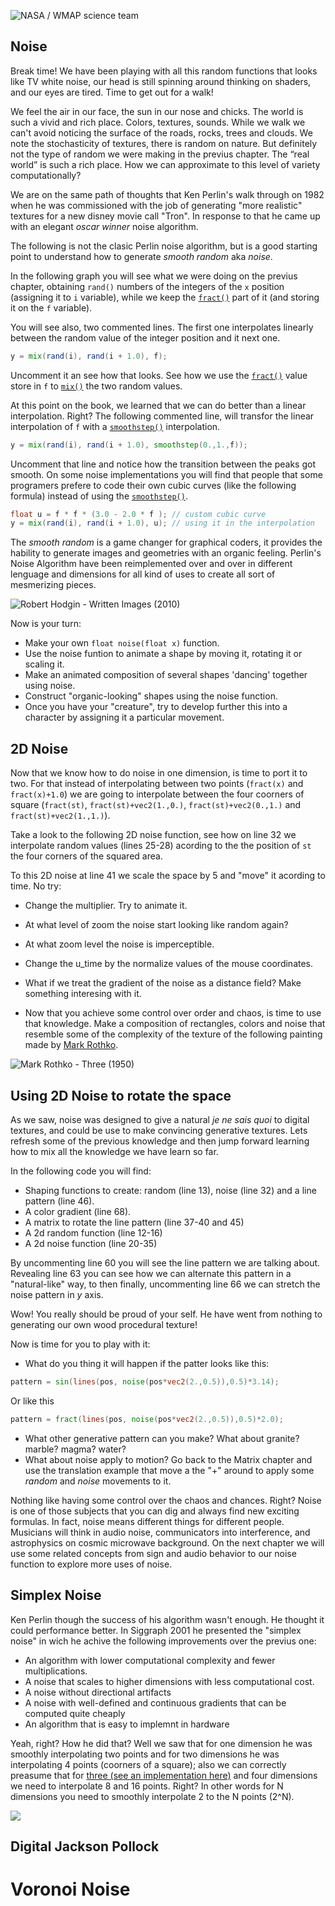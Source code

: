 
![NASA / WMAP science team](mcb.jpg)

## Noise

Break time! We have been playing with all this random functions that looks like TV white noise, our head is still spinning around thinking on shaders, and our eyes are tired. Time to get out for a walk!

We feel the air in our face, the sun in our nose and chicks. The world is such a vivid and rich place. Colors, textures, sounds. While we walk we can't avoid noticing the surface of the roads, rocks, trees and clouds. We note the stochasticity of textures, there is random on nature. But definitely not the type of random we were making in the previus chapter. The “real world” is such a rich place. How we can approximate to this level of variety computationally?

We are on the same path of thoughts that Ken Perlin's walk through on 1982 when he was commissioned with the job of generating "more realistic" textures for a new disney movie call "Tron". In response to that he came up with an elegant *oscar winner* noise algorithm.

The following is not the clasic Perlin noise algorithm, but is a good starting point to understand how to generate *smooth random* aka *noise*.

In the following graph you will see what we were doing on the previus chapter, obtaining ```rand()``` numbers of the integers of the `x` position (assigning it to `i` variable), while we keep the [```fract()```](.../glossary/?search=fract) part of it (and storing it on the `f` variable).

<div class="simpleFunction" data="
float i = floor(x);  // integer
float f = fract(x);  // fraction
y = rand(i);
//y = mix(rand(i), rand(i + 1.0), f);
//y = mix(rand(i), rand(i + 1.0), smoothstep(0.,1.,f));
"></div>

You will see also, two commented lines. The first one interpolates linearly between the random value of the integer position and it next one.

```glsl
y = mix(rand(i), rand(i + 1.0), f);
``` 

Uncomment it an see how that looks. See how we use the [```fract()```](.../glossary/?search=fract) value store in `f` to [```mix()```](.../glossary/?search=mix) the two random values.

At this point on the book, we learned that we can do better than a linear interpolation. Right? 
The following commented line, will transfor the linear interpolation of `f` with a [```smoothstep()```](.../glossary/?search=smoothstep) interpolation.

```glsl
y = mix(rand(i), rand(i + 1.0), smoothstep(0.,1.,f));
```

Uncomment that line and notice how the transition between the peaks got smooth. On some noise implementations you will find that people that some programers prefere to code their own cubic curves (like the following formula) instead of using the [```smoothstep()```](.../glossary/?search=smoothstep).

```glsl
float u = f * f * (3.0 - 2.0 * f ); // custom cubic curve
y = mix(rand(i), rand(i + 1.0), u); // using it in the interpolation
```

The *smooth random* is a game changer for graphical coders, it provides the hability to generate images and geometries with an organic feeling. Perlin's Noise Algorithm have been reimplemented over and over in different lenguage and dimensions for all kind of uses to create all sort of mesmerizing pieces.

![Robert Hodgin - Written Images (2010)](robert_hodgin.jpg)

Now is your turn:

* Make your own ```float noise(float x)``` function.
* Use the noise funtion to animate a shape by moving it, rotating it or scaling it.
* Make an animated composition of several shapes 'dancing' together using noise.
* Construct "organic-looking" shapes using the noise function.
* Once you have your "creature", try to develop further this into a character by assigning it a particular movement.

## 2D Noise

Now that we know how to do noise in one dimension, is time to port it to two. For that instead of interpolating between two points (```fract(x)``` and ```fract(x)+1.0```) we are going to interpolate between the four coorners of square (```fract(st)```, ```fract(st)+vec2(1.,0.)```, ```fract(st)+vec2(0.,1.)``` and ```fract(st)+vec2(1.,1.)```). 

Take a look to the following 2D noise function, see how on line 32 we interpolate random values (lines 25-28) acording to the the position of ```st``` the four corners of the squared area.

<div class="codeAndCanvas" data="2d-noise.frag"></div>

To this 2D noise at line 41 we scale the space by 5 and "move" it acording to time. No try:

* Change the multiplier. Try to animate it.

* At what level of zoom the noise start looking like random again?

* At what zoom level the noise is imperceptible.

* Change the u_time by the normalize values of the mouse coordinates.

* What if we treat the gradient of the noise as a distance field? Make something interesing with it.

* Now that you achieve some control over order and chaos, is time to use that knowledge. Make a composition of rectangles, colors and noise that resemble some of the complexity of the texture of the following painting made by [Mark Rothko](http://en.wikipedia.org/wiki/Mark_Rothko).

![Mark Rothko - Three (1950)](rothko.jpg)

## Using 2D Noise to rotate the space

As we saw, noise was designed to give a natural *je ne sais quoi* to digital textures, and could be use to make convincing generative textures. Lets refresh some of the previous knowledge and then jump forward learning how to mix all the knowledge we have learn so far. 

In the following code you will find:

* Shaping functions to create: random (line 13), noise (line 32) and a line pattern (line 46).
* A color gradient (line 68).
* A matrix to rotate the line pattern (line 37-40 and 45)
* A 2d random function (line 12-16)
* A 2d noise function (line 20-35) 

<div class="codeAndCanvas" data="wood.frag"></div>

By uncommenting line 60 you will see the line pattern we are talking about.
Revealing line 63 you can see how we can alternate this pattern in a "natural-like" way, to then finally, uncommenting line 66 we can stretch the noise pattern in *y* axis.

Wow! You really should be proud of your self. He have went from nothing to generating our own wood procedural texture!

Now is time for you to play with it:

* What do you thing it will happen if the patter looks like this:

```glsl
pattern = sin(lines(pos, noise(pos*vec2(2.,0.5)),0.5)*3.14);
```

Or like this

```glsl
pattern = fract(lines(pos, noise(pos*vec2(2.,0.5)),0.5)*2.0);
```

* What other generative pattern can you make? What about granite? marble? magma? water?
* What about noise apply to motion? Go back to the Matrix chapter and use the translation example that move a the "+" around to apply some *random* and *noise* movements to it.

Nothing like having some control over the chaos and chances. Right?
Noise is one of those subjects that you can dig and always find new exciting formulas. In fact, noise means different things for different people. Musicians will think in audio noise, communicators into interference, and astrophysics on cosmic microwave background. On the next chapter we will use some related concepts from sign and audio behavior to our noise function to explore more uses of noise.

## Simplex Noise

Ken Perlin though the success of his algorithm wasn't enough. He thought it could performance better. In Siggraph 2001 he presented the "simplex noise" in wich he achive the following improvements over the previus one:

* An algorithm with lower computational complexity and fewer multiplications.
* A noise that scales to higher dimensions with less computational cost.
* A noise without directional artifacts
* A noise with well-defined and continuous gradients that can be computed quite cheaply
* An algorithm that is easy to implemnt in hardware

Yeah, right? How he did that? Well we saw that for one dimension he was smoothly interpolating two points and for two dimensions he was interpolating 4 points (coorners of a square); also we can correctly preasume that for [three (see an implementation here)](../edit.html#11/3d-noise.frag) and four dimensions we need to interpolate 8 and 16 points. Right? In other words for N dimensions you need to smoothly interpolate 2 to the N points (2^N).

![](2^N.png)

## Digital Jackson Pollock

# Voronoi Noise



